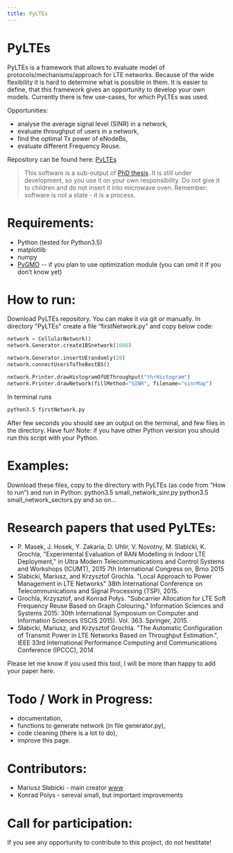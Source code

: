 ```yaml
---
title: PyLTEs
---
```


# PyLTEs

PyLTEs is a framework that allows to evaluate model of protocols/mechanisms/approach for LTE networks. Because of the wide flexibility it is hard to determine what is possible in them. It is easier to define, that this framework gives an opportunity to develop your own models. Currently there is few use-cases, for which PyLTEs was used. 

Opportunities:
* analyse the average signal level (SINR) in a network,
* evaluate throughput of users in a network,
* find the optimal Tx power of eNodeBs,
* evaluate different Frequency Reuse.

Repository can be found here: [PyLTEs](https://github.com/iitis/PyLTEs)

>This software is a sub-output of [PhD thesis](https://www.iitis.pl/~mslabicki/). It is still under development, so you use it on your own responsibility. Do not give it to children and do not insert it into microwave oven. Remember: software is not a state - it is a process.

# Requirements:
* Python (tested for Python3.5)
* matplotlib
* numpy
* [PyGMO](http://esa.github.io/pygmo/) -- if you plan to use optimization module (you can omit it if you don’t know yet)

# How to run:
Download PyLTEs repository. You can make it via git or manually. In directory "PyLTEs" create a file “firstNetwork.py” and copy below code:
```python
network = CellularNetwork()
network.Generator.create1BSnetwork(1666)

network.Generator.insertUErandomly(20)
network.connectUsersToTheBestBS()

network.Printer.drawHistogramOfUEThroughput("thrHistogram")
network.Printer.drawNetwork(fillMethod="SINR", filename="sinrMap")
```
In terminal runs
```bash
python3.5 firstNetwork.py
```
After few seconds you should see an output on the terminal, and few files in the directory. Have fun!
Note: if you have other Python version you should run this script with your Python.

# Examples:
Download these files, copy to the directory with PyLTEs (as code from “How to run”) and run in Python:
python3.5 small_network_sinr.py
python3.5 small_network_sectors.py
and so on...

# Research papers that used PyLTEs:
* P. Masek, J. Hosek, Y. Zakaria, D. Uhlir, V. Novotny, M. Slabicki, K. Grochla, "Experimental Evaluation of RAN Modelling in Indoor LTE Deployment," in Ultra Modern Telecommunications and Control Systems and Workshops (ICUMT), 2015 7th International Congress on, Brno 2015
* Slabicki, Mariusz, and Krzysztof Grochla. "Local Approach to Power Management in LTE Networks" 38th International Conference on Telecommunications and Signal Processing (TSP), 2015. 
* Grochla, Krzysztof, and Konrad Połys. "Subcarrier Allocation for LTE Soft Frequency Reuse Based on Graph Colouring." Information Sciences and Systems 2015: 30th International Symposium on Computer and Information Sciences (ISCIS 2015). Vol. 363. Springer, 2015.
* Słabicki, Mariusz, and Krzysztof Grochla. "The Automatic Configuration of Transmit Power in LTE Networks Based on Throughput Estimation.", IEEE 33rd International Performance Computing and Communications Conference (IPCCC), 2014

Please let me know if you used this tool, I will be more than happy to add your paper here.

# Todo / Work in Progress:
* documentation,
* functions to generate network (in file generator.py),
* code cleaning (there is a lot to do),
* improve this page.

# Contributors:
* Mariusz Słabicki - main creator [www]( https://www.iitis.pl/~mslabicki/)
* Konrad Polys - sereval small, but important improvements

# Call for participation:
If you see any opportunity to contribute to this project, do not hestitate!
